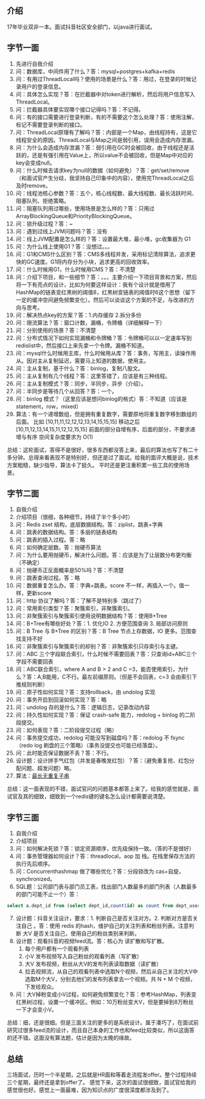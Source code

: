 ## 介绍
17年毕业双非一本。面试抖音社区安全部门，以java进行面试。

## 字节一面
1. 先进行自我介绍
2. 问：数据库，中间件用了什么？答：mysql+postgres+kafka+redis
3. 问：有用过ThreadLocal吗？使用的场景是什么？答：用过，在登录的时候记录用户的登录信息。
4. 问：具体怎么实现？答：在拦截器中对token进行解析，然后将用户信息写入ThreadLocal。
5. 问：拦截器具体要实现哪个接口记得吗？答：不记得。
6. 问：有的接口需要进行登录判断，有的不需要这个怎么处理？答：使用注解，标记不需要登录判断的接口。
7. 问：ThreadLocal原理有了解吗？答：内部是一个Map，由线程持有，这是它线程安全的原因。ThreadLocal与Map之间是弱引用，误用会造成内存泄漏。
8. 问：为什么会造成内存泄漏？答：弱引用在GC时会被回收，由于线程还是活跃的，还是有强引用在Value上，所以value不会被回收，但是Map中对应的key会变成null。
9. 问：什么时候去请求key为null的数据（如何避免）？答：get/set/remove（和面试官产生分歧，我坚持自己印象中的内容），使用完ThreadLocal之后及时remove。
10. 问：线程池核心参数？答：五个，核心线程数、最大线程数、最长活跃时间、阻塞队列、拒绝策略。
11. 问：阻塞队列用过哪些，使用场景是怎么样的？答：只用过 ArrayBlockingQueue和PriorityBlockingQueue。
12. 问：锁升级过程？答：~
13. 问：遇到过线上JVM问题吗？答：没有
14. 问：线上JVM配置是怎么样的？答：设置最大堆，最小堆，gc收集器为 G1
15. 问：为什么线上使用G1？答：没想过。。。
16. 问：G1和CMS什么区别？答：CMS多线程并发，采用标记清除算法，追求更快的GC速度。G1将内存分为小块，追求更高的回收效率。
17. 问：什么时候用G1，什么时候用CMS？答：不清楚
18. 问：介绍下项目，和一些细节？答：。。。主要介绍一下项目背景和方案，然后将一下有亮点的设计，比如为何要这样设计：我有个设计就是借用了HashMap的链表变红黑树的阈值8，红黑树变链表的阈值时6这个思想（留下一定的缓冲空间避免频繁变化）。然后可以谈谈这个方案的不足，与改进的方向与思考。
19. 问：解决热点key的方案？答：1.内存缓存 2.拆分多份
20. 问：限流算法？答：窗口计数，漏桶，令牌桶（详细解释一下）
21. 问：分别使用的场景？答：不清楚
22. 问：分布式情况下如何实现漏桶和令牌桶？答：令牌桶可以以一定速率写到redislist中，然后接口上来先拿一个令牌。漏桶不知道。
23. 问：mysql什么时候用主库，什么时候用从库？答：事务，写用主，读操作用从。因对主从复制延迟，需要马上知道的数据，使用主。
24. 问：主从复制，基于什么？答：binlog，复制八股文。
25. 问：主从复制有几个线程？答：这里答错了，应该是有三种线程。
26. 问：主从复制模式？答：同步，半同步，异步（介绍）。
27. 问：半同步是等待几个从回答？答：一个。
28. 问：binlog 模式？（这里应该是想问binlog的格式）答：不知道（应该是 statement，row，mixed）
29. 算法：有一个递增数组，但是拥有重复数字，需要原地将重复数字移到数组的后面。
比如
[10,11,11,12,12,12,13,14,15,15,15]
移动之后
[10,11,12,13,14,15,11,12,12,15,15] 
前面的部分自增有序，后面的部分，不要求递增与有序
空间复杂度要求为 O(1)

总结：这轮面试，答得不是很好，很多东西都没答上来，最后的算法也写了有二十多分钟。总得来看表现不是特别好，但还是过了面试。给我的面评大概是说，技术方案粗糙，缺少指导，算法卡了挺久。
平时还是更注重积累一些工具的使用场景。

## 字节二面
1. 自我介绍
2. 介绍项目（很细，各种细节，持续了半个多小时）
3. 问：Redis zset 结构，底层数据结构。答：ziplist，跳表+字典
4. 问：跳表的数据结构。答：多层的链表结构
5. 问：跳表的插入过程。答：略
6. 问：如何确定层数。答：抛硬币算法
7. 问：为什么要用抛硬币，解决什么问题。答：应该是为了让层数分布更均衡（不确定）
8. 问：抛硬币正反面概率是50%吗？答：不清楚
9. 问：跳表查询过程。答：略
10. 问：数据重复怎么办。答：字典+跳表。score 不一样，再插入一个。值一样，更新score
11. 问：http 协议了解吗？答：了解不是特别多（跳过了）
12. 问：常用索引类型？答：聚簇索引，非聚簇索引。
13. 问：非聚簇索引与聚簇索引使用说明数据结构？答：使用B+Tree
14. 问：B+Tree有哪些好处？答：1. 优化IO 2. 方便范围查询 3. 局部访问原则
15. 问：B Tree 与 B+Tree 的区别？答：B Tree 节点上存数据，IO 更多。范围查找支持不好
16. 问：非聚簇索引与聚簇索引的却别？答：非聚簇索引只存索引与主键。
17. 问：ABC 三个字段联合索引，什么时候不需要回表？答：只查询id+ABC三个字段不需要回表
18. 问：ABC联合索引，where A and B > 2 and C =3，能否使用索引，为什么？答：A,B能用，C不行。最左前缀原则。（但是不会回表，c=3 会由索引下推规则判断）
19. 问：原子性如何实现？答：支持rollback，由 undolog 实现
20. 问：事务开启到回滚如何实现？答：略
21. 问：undolog 存的是什么？答：逻辑日志，记录改动内容
22. 问：持久性如何实现？答：保证 crash-safe 能力，redolog + binlog 的二阶段提交。
23. 问：如何表现？答：二阶段提交过程（略）
24. 问：事务提交成功，redolog 可能没写到磁盘吗？答：redolog 不 fsync （redo log 刷盘的三个策略）（事务没提交也可能已经落盘）。
25. 问：此时能否保证数据不丢？答：不行。
26. 设计题：设计拼手气红包（并发是春晚发红包）？答：（避免重复抢、红包分配问题、超发问题）略。
27. 算法：[最长无重复子串](https://leetcode-cn.com/problems/longest-substring-without-repeating-characters/solution/)

总结：这一面表现的不错，面试官问的问题基本都答上来了。给我的感觉就是，面试官及其的细致，细致到一个redis键的键名怎么设计都需要说清楚。

## 字节三面

1. 自我介绍
2. 介绍项目
3. 问：如何解决死锁？答：锁定资源顺序，优先级保持一致。（答的不是很好）
4. 问：事务管理器如何设计？答：threadlocal，aop 加 栈。在栈里保存方法的执行先后顺序。
5. 问：Concurrenthashmap 做了哪些优化？答：分段锁改为 cas+自旋，synchronized。
6. SQL题：公司部门表与部门员工表，找出部门人数最多的部门列表（人数最多的部门可能不止一个）答：
```sql
select a.dept_id from (select dept_id,count(id) as count from dept_user group by dept_id) as a ,(select dept_id,count(id) as count from dept_user group by dept_id order by count desc limit 1) as b where a.count = b.count

```
7. 设计题：抖音关注设计，要求：1. 判断自己是否关注对方。2. 判断对方是否关注自己 。答：使用 redis 的hash，维护自己的关注列表和粉丝列表。注意判断 大V 是否关注自己，使用自己的粉丝类别来判断。
8. 设计题：观看抖音的视频feed流。答：核心为 读扩散和写扩散。
	1. 每个用户都有一个观看列表
	2. 小V 发布视频写入自己粉丝的观看列表（写扩散）
	3. 大V 发布视频，粉丝从大V的发布列表读取数据（读扩散）
	4. 拉去视频流，从自己的观看列表中选取N个视频，然后从自己关注的大V中选取M个大V，分别去他们的发布列表拿去一个视频。共 N + M 个视频，下发给观众。
5. 问：大V掉粉变成小V过程，如何避免频繁变化？答：参考HashMap，列表变红黑树过程，设置一个缓冲区。例如：10万粉丝变大V，但是要掉到8万粉丝一下才会变小V。

总结：细，还是很细。但是三面关注的更多的是系统设计。属于凑巧了，在面试前研究过很多feed流的设计，而且自己本身的工作也和feed比较类似，所以这面答的还不错。这面没有算法题，估计是因为太晚的缘故。

## 总结
三场面试，历时一个半星期，之后就是HR面和等着走流程发offer。整个过程持续三个星期，最终还是拿到offer了。
感觉下来，这次的面试很细致，面试官给我的感觉很也好。感觉上一面最难，因为知识点的广度很深度都涉及到了。